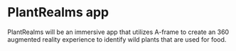 
# PlantRealms app

PlantRealms will be an immersive app that utilizes A-frame to create an 360 augmented reality experience to identify wild plants that are used for food.   